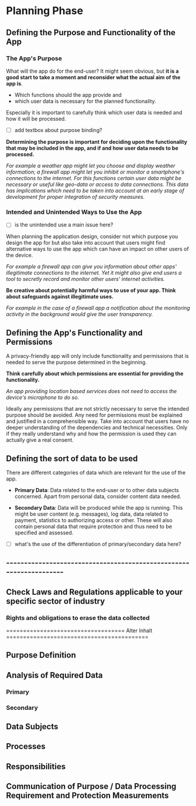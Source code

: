 # Planning Phase

## Defining the Purpose and Functionality of the App

### The App's Purpose

What will the app do for the end-user? It might seem obvious, but **it is a good start to take a moment and reconsider what the actual aim of the app is**.

- Which functions should the app provide and 
- which user data is necessary for the planned functionality.  

Especially it is important to carefully think which user data is needed and how it will be processed. 

- [ ] add textbox about purpose binding?

**Determining the purpose is important for deciding upon the functionality that may be included in the app, and if and how user data needs to be processed.**

*For example a weather app might let you choose and display weather information; a firewall app might let you inhibit or monitor a smartphone's connections to the internet.
For this functions certain user data might be necessary or useful like geo-data or access to data connections. This data has implications which need to be taken into account at an early stage of development for proper integration of security measures.*

### Intended and Unintended Ways to Use the App

- [ ] is the unintended use a main issue here?


When planning the application design, consider not which purpose you design the app for but also take into account that users might find alternative ways to use the app which can have an impact on other users of the device.

*For example a firewall app can give you information about other apps' illegitimate connections to the internet. Yet it might also give end users a tool to secretly record and monitor other users' internet activities.*

**Be creative about potentially harmful ways to use of your app. Think about safeguards against illegitimate uses.**

*For example in the case of a firewall app a notification about the monitoring activity in the background would give the user transparency.*

## Defining the App's Functionality and Permissions

A privacy-friendly app will only include functionality and permissions that is needed to serve the purpose determined in the beginning. 

**Think carefully about which permissions are essential for providing the functionality.**

*An app providing location based services does not need to access the device's microphone to do so.*

Ideally any permissions that are not strictly necessary to serve the intended purpose should be avoided. Any need for permissions must be explained and justified in a comprehensible way. Take into account that users have no deeper understanding of the dependencies and technical necessities. Only if they really understand why and how the permission is used they can actually give a real consent.


## Defining the sort of data to be used

There are different categories of data which are relevant for the use of the app.

 - **Primary Data**: Data related to the end-user or to other data subjects concerned. Apart from personal data, consider content data needed.

 - **Secondary Data**: Data will be produced while the app is running. This might be user content (e.g. messages), log data, data related to payment, statistics to authorizing access or other. These will also contain personal data that require protection and thus need to be specified and assessed.

 - [ ] what's the use of the differentiation of primary/secondary data here?

## -------------------------------------------------------------------

## Check Laws and Regulations applicable to your specific sector of industry

### Rights and obligations to erase the data collected

=================================== Alter Inhalt ==========================================

## Purpose Definition

## Analysis of Required Data

### Primary

### Secondary

## Data Subjects

## Processes

## Responsibilities

## Communication of Purpose / Data Processing Requirement and Protection Measurements



